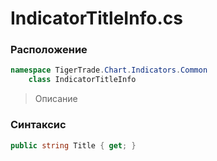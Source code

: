 
# IndicatorTitleInfo.cs
### Расположение
```csharp
namespace TigerTrade.Chart.Indicators.Common  
    class IndicatorTitleInfo
```

> Описание

### Синтаксис
```csharp
public string Title { get; }
```

